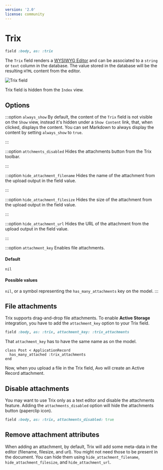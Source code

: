 ```yaml
---
version: '2.0'
license: community
---
```


# Trix

```ruby
field :body, as: :trix
```

The `Trix` field renders a [WYSIWYG Editor](https://trix-editor.org/) and can be associated to a `string` or `text` column in the database. The value stored in the database will be the resulting `HTML` content from the editor.


<img :src="('/assets/img/fields/trix.jpg')" alt="Trix field" class="border mb-4" />

Trix field is hidden from the `Index` view.

## Options

:::option `always_show`
By default, the content of the `Trix` field is not visible on the `Show` view, instead it's hidden under a `Show Content` link, that, when clicked, displays the content. You can set Markdown to always display the content by setting `always_show` to `true`.

<!--@include: ./common/default_boolean_false.md-->
:::

:::option `attchments_disabled`
Hides the attachments button from the Trix toolbar.

<!--@include: ./common/default_boolean_false.md-->
:::

:::option `hide_attachment_filename`
Hides the name of the attachment from the upload output in the field value.

<!--@include: ./common/default_boolean_false.md-->
:::

:::option `hide_attachment_filesize`
Hides the size of the attachment from the upload output in the field value.

<!--@include: ./common/default_boolean_false.md-->
:::

:::option `hide_attachment_url`
Hides the URL of the attachment from the upload output in the field value.

<!--@include: ./common/default_boolean_false.md-->
:::

:::option `attachment_key`
Enables file attachments.

#### Default

`nil`

#### Possible values

`nil`, or a symbol representing the `has_many_attachments` key on the model.
:::


## File attachments

Trix supports drag-and-drop file attachments. To enable **Active Storage** integration, you have to add the `attachment_key` option to your Trix field.

```ruby
field :body, as: :trix, attachment_key: :trix_attachments
```

That `attachment_key` has to have the same name as on the model.

```ruby{2}
class Post < ApplicationRecord
  has_many_attached :trix_attachments
end
```

Now, when you upload a file in the Trix field, Avo will create an Active Record attachment.

## Disable attachments

You may want to use Trix only as a text editor and disable the attachments feature. Adding the `attachments_disabled` option will hide the attachments button (paperclip icon).

```ruby
field :body, as: :trix, attachments_disabled: true
```

## Remove attachment attributes

When adding an attachment, by default, Trix will add some meta-data in the editor (filename, filesize, and url). You might not need those to be present in the document. You can hide them using `hide_attachment_filename`, `hide_attachment_filesize`, and `hide_attachment_url`.
